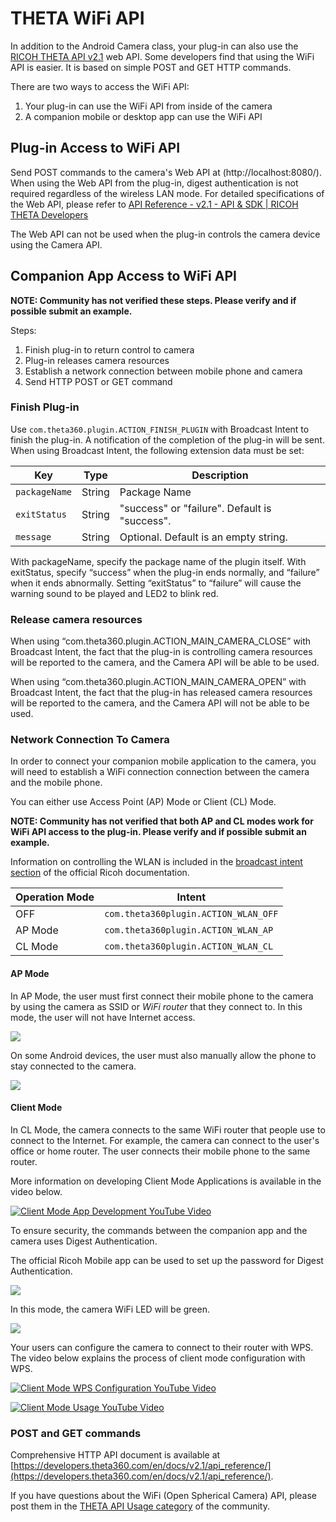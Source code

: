 # THETA WiFi API

In addition to the Android Camera class, your plug-in can also use the 
[RICOH THETA API v2.1](https://developers.theta360.com/en/docs/v2.1/api_reference/) web API. 
Some developers find that using the WiFi API is easier. It is based on simple POST and GET HTTP commands.

There are two ways to access the WiFi API:

1. Your plug-in can use the WiFi API from inside of the camera
2. A companion mobile or desktop app can use the WiFi API

## Plug-in Access to WiFi API


Send POST commands 
to the camera's Web API at (http://localhost:8080/). When using the Web API from the plug-in, digest authentication is not required regardless of the wireless LAN mode. For detailed specifications of the Web API, please refer to [API Reference - v2.1 - API & SDK \| RICOH THETA Developers](https://developers.theta360.com/en/docs/v2.1/api_reference/)

The Web API can not be used when the plug-in controls the camera device using the Camera API.

## Companion App Access to WiFi API

**NOTE: Community has not verified these steps. Please
verify and if possible submit an example.**

Steps:

1. Finish plug-in to return control to camera
1. Plug-in releases camera resources
1. Establish a network connection between mobile phone and camera
1. Send HTTP POST or GET command

### Finish Plug-in
Use `com.theta360.plugin.ACTION_FINISH_PLUGIN` with Broadcast Intent to finish the plug-in.
A notification of the completion of the plug-in will be sent. When using Broadcast Intent, the following extension data must be set:

| Key | Type | Description |
| --------------- | ---------------- | ------------------ |
| `packageName` | String  | Package Name |
| `exitStatus` | String | "success" or "failure". Default is "success". |
| `message`   | String | Optional. Default is an empty string. |

With packageName, specify the package name of the plugin itself. With exitStatus, specify “success” when the plug-in ends normally, and “failure” when it ends abnormally. Setting “exitStatus” to “failure” will cause the warning sound to be played and LED2 to blink red.

### Release camera resources

When using “com.theta360.plugin.ACTION_MAIN_CAMERA_CLOSE” with Broadcast Intent, the fact that the plug-in is controlling camera resources will be reported to the camera, and the Camera API will be able to be used.

When using “com.theta360.plugin.ACTION_MAIN_CAMERA_OPEN” with Broadcast Intent, the fact that the plug-in has released camera resources will be reported to the camera, and the Camera API will not be able to be used.

### Network Connection To Camera

In order to connect your companion mobile application to the camera, 
you will need to establish a WiFi connection connection between the camera and the mobile phone.

You can either use Access Point (AP) Mode or Client (CL) Mode. 

**NOTE: Community has not verified that both AP and CL modes work for WiFi API access to the plug-in. Please
verify and if possible submit an example.**

Information on controlling the WLAN is included in the 
[broadcast intent section](https://api.ricoh/docs/theta-plugin-reference/broadcast-intent/) of the 
official Ricoh documentation.

| Operation Mode | Intent            |
| -------------- | ----------------- |
| OFF            | `com.theta360plugin.ACTION_WLAN_OFF` |
| AP Mode        | `com.theta360plugin.ACTION_WLAN_AP` |
| CL Mode        | `com.theta360plugin.ACTION_WLAN_CL` |

#### AP Mode

In AP Mode, the user must first connect their mobile phone to the camera
by using the camera as SSID or *WiFi router* that they connect to. In this
mode, the user will not have Internet access.

![](img/wifi/wifi-ap-mode.png)

On some Android devices, the user must also manually allow the phone to
stay connected to the camera.

![](img/wifi/stay-connected.png)

#### Client Mode

In CL Mode, the camera connects to the same WiFi router that people use to connect to the Internet.
For example, the camera can connect to the user's office or home router.  The user connects their
mobile phone to the same router.


More information on developing Client Mode Applications is available in the video below.

[![Client Mode App Development YouTube Video](img/wifi/video-image.png)](http://www.youtube.com/watch?v=z_9elAmeXv4)


To ensure security, the commands between the companion app and the camera uses Digest Authentication.

The official Ricoh Mobile app can be used to set up the password for Digest Authentication.

![](img/wifi/digest-authentication.jpg)


In this mode, the camera WiFi LED will be green.

![](img/wifi/green-led.png)

Your users can configure the camera to connect to their router with WPS. The video below explains the 
process of client mode configuration with WPS.

[![Client Mode WPS Configuration YouTube Video](img/wifi/video-cover-wps.png)](http://www.youtube.com/watch?v=0djxUbn13kM)

[![Client Mode Usage YouTube Video](img/wifi/video-client-mode-usage.png)](http://www.youtube.com/watch?v=aRPX2SXTBqI)


### POST and GET commands

Comprehensive HTTP API document is available at
[https://developers.theta360.com/en/docs/v2.1/api_reference/](https://developers.theta360.com/en/docs/v2.1/api_reference/).

If you have questions about the WiFi (Open Spherical Camera) API, please post them
in the [THETA API Usage category](https://community.theta360.guide/c/theta-api-usage) 
of the community.